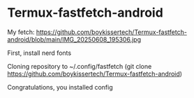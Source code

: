 # Termux-fastfetch-android
My fetch:
https://github.com/boykissertech/Termux-fastfetch-android/blob/main/IMG_20250608_195306.jpg

First, install nerd fonts

Cloning repository to ~/.config/fastfetch (git clone https://github.com/boykissertech/Termux-fastfetch-android)


Congratulations, you installed config
